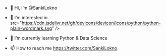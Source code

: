- 👋 Hi, I’m @SankiLokno
- 👀 I’m interested in 
            <width> src="https://cdn.jsdelivr.net/gh/devicons/devicon/icons/python/python-plain-wordmark.svg" />
              
- 🌱 I’m currently learning Python & Data Science
- 📫 How to reach me https://twitter.com/SankiLokno
          
<!---
SankiLokno/SankiLokno is a ✨ special ✨ repository because its `README.md` (this file) appears on your GitHub profile.
You can click the Preview link to take a look at your changes.
--->
